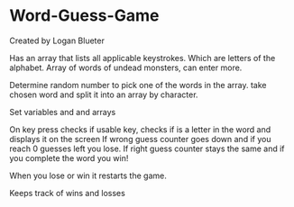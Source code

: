 # Word-Guess-Game
Created by Logan Blueter

Has an array that lists all applicable keystrokes. Which are letters of the alphabet.
Array of words of undead monsters, can enter more.

Determine random number to pick one of the words in the array.
take chosen word and split it into an array by character.

Set variables and and arrays

On key press checks if usable key, checks if is a letter in the word and displays it on the screen
If wrong guess counter goes down and if you reach 0 guesses left you lose.
If right guess counter stays the same and if you complete the word you win!

When you lose or win it restarts the game.

Keeps track of wins and losses